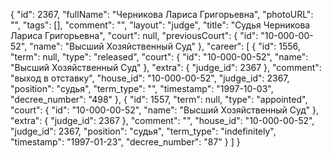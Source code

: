 {
    "id": 2367,
    "fullName": "Черникова Лариса Григорьевна",
    "photoURL": "",
    "tags": [],
    "comment": "",
    "layout": "judge",
    "title": "Судья Черникова Лариса Григорьевна",
    "court": null,
    "previousCourt": {
        "id": "10-000-00-52",
        "name": "Высший Хозяйственный Суд"
    },
    "career": [
        {
            "id": 1556,
            "term": null,
            "type": "released",
            "court": {
                "id": "10-000-00-52",
                "name": "Высший Хозяйственный Суд"
            },
            "extra": {
                "judge_id": 2367
            },
            "comment": "выход в отставку",
            "house_id": "10-000-00-52",
            "judge_id": 2367,
            "position": "судья",
            "term_type": "",
            "timestamp": "1997-10-03",
            "decree_number": "498"
        },
        {
            "id": 1557,
            "term": null,
            "type": "appointed",
            "court": {
                "id": "10-000-00-52",
                "name": "Высший Хозяйственный Суд"
            },
            "extra": {
                "judge_id": 2367
            },
            "comment": "",
            "house_id": "10-000-00-52",
            "judge_id": 2367,
            "position": "судья",
            "term_type": "indefinitely",
            "timestamp": "1997-01-23",
            "decree_number": "87"
        }
    ]
}
